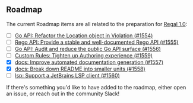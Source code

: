 <!-- markdownlint-disable MD041 -->

## Roadmap

The current Roadmap items are all related to the preparation for
[Regal 1.0](https://github.com/open-policy-agent/regal/issues/979):

- [ ] [Go API: Refactor the Location object in Violation (#1554)](https://github.com/open-policy-agent/regal/issues/1554)
- [ ] [Rego API: Provide a stable and well-documented Rego API (#1555)](https://github.com/open-policy-agent/regal/issues/1555)
- [ ] [Go API: Audit and reduce the public Go API surface (#1556)](https://github.com/open-policy-agent/regal/issues/1556)
- [ ] [Custom Rules: Tighten up Authoring experience (#1559)](https://github.com/open-policy-agent/regal/issues/1559)
- [x] [docs: Improve automated documentation generation (#1557)](https://github.com/open-policy-agent/regal/issues/1557)
- [x] [docs: Break down README into smaller units (#1558)](https://github.com/open-policy-agent/regal/issues/1558)
- [ ] [lsp: Support a JetBrains LSP client (#1560)](https://github.com/open-policy-agent/regal/issues/1560)

If there's something you'd like to have added to the roadmap, either open an issue, or reach out in the community Slack!
